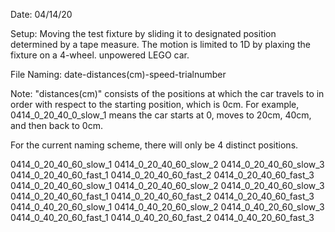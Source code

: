 Date: 04/14/20

Setup: Moving the test fixture by sliding it to designated position determined by a tape measure. The motion is limited to 1D by plaxing the fixture on a 4-wheel. unpowered LEGO car.

File Naming:
date-distances(cm)-speed-trialnumber

Note: "distances(cm)" consists of the positions at which the car travels to in order with respect to the starting position, which is 0cm. For example, 0414_0_20_40_0_slow_1 means the car starts at 0, moves to 20cm, 40cm, and then back to 0cm.

For the current naming scheme, there will only be 4 distinct positions.

0414_0_20_40_60_slow_1
0414_0_20_40_60_slow_2
0414_0_20_40_60_slow_3
0414_0_20_40_60_fast_1
0414_0_20_40_60_fast_2
0414_0_20_40_60_fast_3
0414_0_20_40_60_slow_1
0414_0_20_40_60_slow_2
0414_0_20_40_60_slow_3
0414_0_20_40_60_fast_1
0414_0_20_40_60_fast_2
0414_0_20_40_60_fast_3
0414_0_40_20_60_slow_1
0414_0_40_20_60_slow_2
0414_0_40_20_60_slow_3
0414_0_40_20_60_fast_1
0414_0_40_20_60_fast_2
0414_0_40_20_60_fast_3